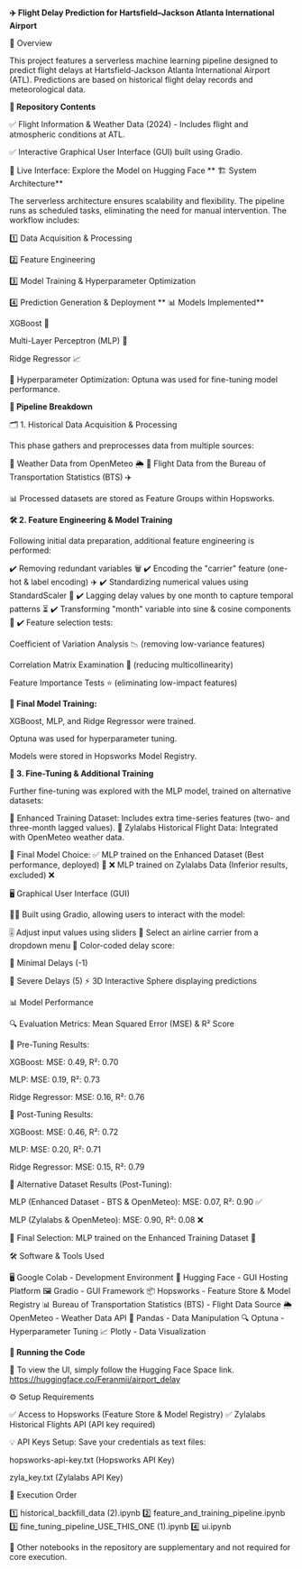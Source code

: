 **✈️ Flight Delay Prediction for Hartsfield–Jackson Atlanta International Airport**

📌 Overview

This project features a serverless machine learning pipeline designed to predict flight delays at Hartsfield-Jackson Atlanta International Airport (ATL). Predictions are based on historical flight delay records and meteorological data.

**📂 Repository Contents**

✅ Flight Information & Weather Data (2024) - Includes flight and atmospheric conditions at ATL.

✅ Interactive Graphical User Interface (GUI) built using Gradio.

🔗 Live Interface: Explore the Model on Hugging Face
**
🏗️ System Architecture**

The serverless architecture ensures scalability and flexibility. The pipeline runs as scheduled tasks, eliminating the need for manual intervention. The workflow includes:

1️⃣ Data Acquisition & Processing

2️⃣ Feature Engineering

3️⃣ Model Training & Hyperparameter Optimization

4️⃣ Prediction Generation & Deployment
**
📊 Models Implemented**

XGBoost 🌳

Multi-Layer Perceptron (MLP) 🧠

Ridge Regressor 📈

🔧 Hyperparameter Optimization: Optuna was used for fine-tuning model performance.

**🔄 Pipeline Breakdown**

🗂️ 1. Historical Data Acquisition & Processing

This phase gathers and preprocesses data from multiple sources:

📌 Weather Data from OpenMeteo 🌦️
📌 Flight Data from the Bureau of Transportation Statistics (BTS) ✈️

📊 Processed datasets are stored as Feature Groups within Hopsworks.

**🛠️ 2. Feature Engineering & Model Training**

Following initial data preparation, additional feature engineering is performed:

✔️ Removing redundant variables 🗑️
✔️ Encoding the "carrier" feature (one-hot & label encoding) ✈️
✔️ Standardizing numerical values using StandardScaler 📏
✔️ Lagging delay values by one month to capture temporal patterns ⏳
✔️ Transforming "month" variable into sine & cosine components 🔄
✔️ Feature selection tests:

Coefficient of Variation Analysis 📉 (removing low-variance features)

Correlation Matrix Examination 🔗 (reducing multicollinearity)

Feature Importance Tests ⭐ (eliminating low-impact features)

**📌 Final Model Training:**

XGBoost, MLP, and Ridge Regressor were trained.

Optuna was used for hyperparameter tuning.

Models were stored in Hopsworks Model Registry.

**🎯 3. Fine-Tuning & Additional Training**

Further fine-tuning was explored with the MLP model, trained on alternative datasets:

📌 Enhanced Training Dataset: Includes extra time-series features (two- and three-month lagged values).
📌 Zylalabs Historical Flight Data: Integrated with OpenMeteo weather data.

🛑 Final Model Choice:
✅ MLP trained on the Enhanced Dataset (Best performance, deployed) 🚀
❌ MLP trained on Zylalabs Data (Inferior results, excluded) ❌

🖥️ Graphical User Interface (GUI)

👨‍💻 Built using Gradio, allowing users to interact with the model:

🎚️ Adjust input values using sliders
📌 Select an airline carrier from a dropdown menu
🎨 Color-coded delay score:

🔵 Minimal Delays (-1)

🔴 Severe Delays (5)
⚡ 3D Interactive Sphere displaying predictions

📊 Model Performance

🔍 Evaluation Metrics: Mean Squared Error (MSE) & R² Score

🔹 Pre-Tuning Results:

XGBoost: MSE: 0.49, R²: 0.70

MLP: MSE: 0.19, R²: 0.73

Ridge Regressor: MSE: 0.16, R²: 0.76

🔹 Post-Tuning Results:

XGBoost: MSE: 0.46, R²: 0.72

MLP: MSE: 0.20, R²: 0.71

Ridge Regressor: MSE: 0.15, R²: 0.79

🔹 Alternative Dataset Results (Post-Tuning):

MLP (Enhanced Dataset - BTS & OpenMeteo): MSE: 0.07, R²: 0.90 ✅

MLP (Zylalabs & OpenMeteo): MSE: 0.90, R²: 0.08 ❌

📌 Final Selection: MLP trained on the Enhanced Training Dataset 🚀

🛠️ Software & Tools Used

🖥️ Google Colab - Development Environment
🚀 Hugging Face - GUI Hosting Platform
🖼️ Gradio - GUI Framework
📦 Hopsworks - Feature Store & Model Registry
📊 Bureau of Transportation Statistics (BTS) - Flight Data Source
🌦️ OpenMeteo - Weather Data API
📄 Pandas - Data Manipulation
🔍 Optuna - Hyperparameter Tuning
📈 Plotly - Data Visualization

**🔧 Running the Code**

📌 To view the UI, simply follow the Hugging Face Space link.
https://huggingface.co/Feranmii/airport_delay

⚙️ Setup Requirements

✅ Access to Hopsworks (Feature Store & Model Registry)
✅ Zylalabs Historical Flights API (API key required)

💡 API Keys Setup: Save your credentials as text files:

hopsworks-api-key.txt (Hopsworks API Key)

zyla_key.txt (Zylalabs API Key)

🏃 Execution Order

1️⃣ historical_backfill_data (2).ipynb
2️⃣ feature_and_training_pipeline.ipynb
3️⃣ fine_tuning_pipeline_USE_THIS_ONE (1).ipynb
4️⃣ ui.ipynb

📌 Other notebooks in the repository are supplementary and not required for core execution.
